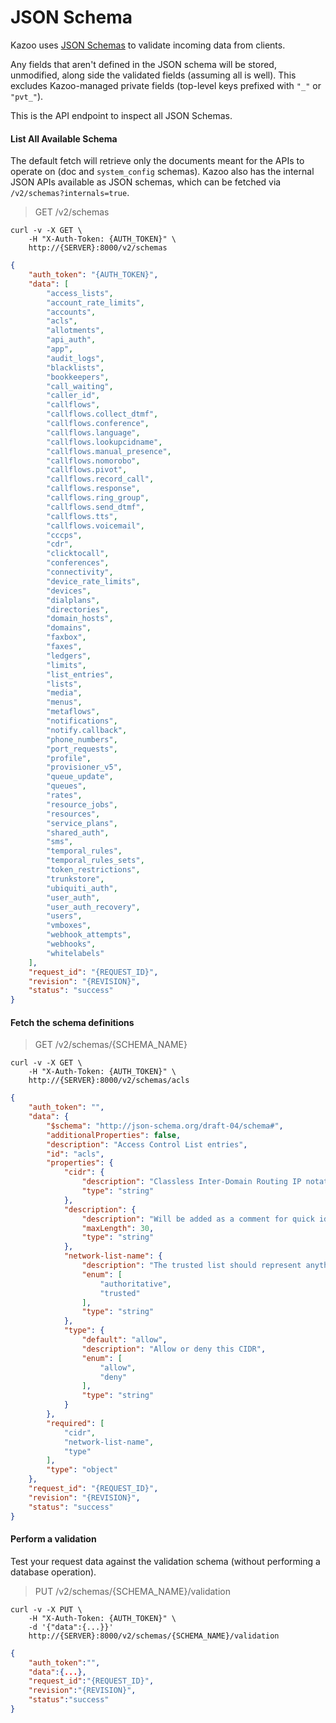 # JSON Schema

Kazoo uses [JSON Schemas](http://json-schema.org/) to validate incoming data from clients.

Any fields that aren't defined in the JSON schema will be stored, unmodified, along side the validated fields (assuming all is well).
This excludes Kazoo-managed private fields (top-level keys prefixed with `"_"` or `"pvt_"`).

This is the API endpoint to inspect all JSON Schemas.

#### List All Available Schema

The default fetch will retrieve only the documents meant for the APIs to operate on (doc and `system_config` schemas). Kazoo also has the internal JSON APIs available as JSON schemas, which can be fetched via `/v2/schemas?internals=true`.

> GET /v2/schemas

```shell
curl -v -X GET \
    -H "X-Auth-Token: {AUTH_TOKEN}" \
    http://{SERVER}:8000/v2/schemas
```

```json
{
    "auth_token": "{AUTH_TOKEN}",
    "data": [
        "access_lists",
        "account_rate_limits",
        "accounts",
        "acls",
        "allotments",
        "api_auth",
        "app",
        "audit_logs",
        "blacklists",
        "bookkeepers",
        "call_waiting",
        "caller_id",
        "callflows",
        "callflows.collect_dtmf",
        "callflows.conference",
        "callflows.language",
        "callflows.lookupcidname",
        "callflows.manual_presence",
        "callflows.nomorobo",
        "callflows.pivot",
        "callflows.record_call",
        "callflows.response",
        "callflows.ring_group",
        "callflows.send_dtmf",
        "callflows.tts",
        "callflows.voicemail",
        "cccps",
        "cdr",
        "clicktocall",
        "conferences",
        "connectivity",
        "device_rate_limits",
        "devices",
        "dialplans",
        "directories",
        "domain_hosts",
        "domains",
        "faxbox",
        "faxes",
        "ledgers",
        "limits",
        "list_entries",
        "lists",
        "media",
        "menus",
        "metaflows",
        "notifications",
        "notify.callback",
        "phone_numbers",
        "port_requests",
        "profile",
        "provisioner_v5",
        "queue_update",
        "queues",
        "rates",
        "resource_jobs",
        "resources",
        "service_plans",
        "shared_auth",
        "sms",
        "temporal_rules",
        "temporal_rules_sets",
        "token_restrictions",
        "trunkstore",
        "ubiquiti_auth",
        "user_auth",
        "user_auth_recovery",
        "users",
        "vmboxes",
        "webhook_attempts",
        "webhooks",
        "whitelabels"
    ],
    "request_id": "{REQUEST_ID}",
    "revision": "{REVISION}",
    "status": "success"
}
```

#### Fetch the schema definitions

> GET /v2/schemas/{SCHEMA_NAME}

```shell
curl -v -X GET \
    -H "X-Auth-Token: {AUTH_TOKEN}" \
    http://{SERVER}:8000/v2/schemas/acls
```

```json
{
    "auth_token": "",
    "data": {
        "$schema": "http://json-schema.org/draft-04/schema#",
        "additionalProperties": false,
        "description": "Access Control List entries",
        "id": "acls",
        "properties": {
            "cidr": {
                "description": "Classless Inter-Domain Routing IP notation for use on the ACL",
                "type": "string"
            },
            "description": {
                "description": "Will be added as a comment for quick identification later",
                "maxLength": 30,
                "type": "string"
            },
            "network-list-name": {
                "description": "The trusted list should represent anything that can issue calls without authorization.  The authoritative list should indicate inter-network routing equipment (SBC, etc).",
                "enum": [
                    "authoritative",
                    "trusted"
                ],
                "type": "string"
            },
            "type": {
                "default": "allow",
                "description": "Allow or deny this CIDR",
                "enum": [
                    "allow",
                    "deny"
                ],
                "type": "string"
            }
        },
        "required": [
            "cidr",
            "network-list-name",
            "type"
        ],
        "type": "object"
    },
    "request_id": "{REQUEST_ID}",
    "revision": "{REVISION}",
    "status": "success"
}
```

#### Perform a validation

Test your request data against the validation schema (without performing a database operation).

> PUT /v2/schemas/{SCHEMA_NAME}/validation

```shell
curl -v -X PUT \
    -H "X-Auth-Token: {AUTH_TOKEN}" \
    -d '{"data":{...}}'
    http://{SERVER}:8000/v2/schemas/{SCHEMA_NAME}/validation
```

```json
{
    "auth_token":"",
    "data":{...},
    "request_id":"{REQUEST_ID}",
    "revision":"{REVISION}",
    "status":"success"
}
```
